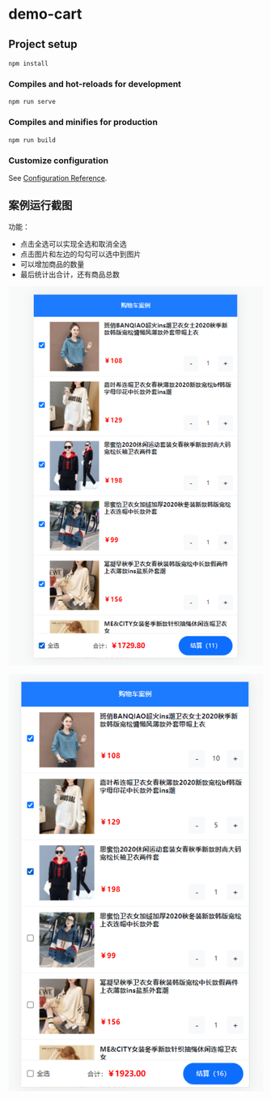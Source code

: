 # demo-cart

## Project setup
```
npm install
```

### Compiles and hot-reloads for development
```
npm run serve
```

### Compiles and minifies for production
```
npm run build
```

### Customize configuration
See [Configuration Reference](https://cli.vuejs.org/config/).



## 案例运行截图

功能：

- 点击全选可以实现全选和取消全选
- 点击图片和左边的勾勾可以选中到图片
- 可以增加商品的数量
- 最后统计出合计，还有商品总数



![image-20220720001617711](https://raw.githubusercontent.com/858399075/cartdemovue/main/img/image-20220720001617711.png)

![image-20220720001829740](https://raw.githubusercontent.com/858399075/cartdemovue/main/img/image-20220720001829740.png)

[^源码来源与项目服务器都来自《哔哩哔哩黑马程序员》]: 

